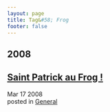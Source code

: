 ```yaml
---
layout: page
title: Tag&#58; Frog
footer: false
---
```


<div id="blog-archives" class="category">
<h2>2008</h2>

<article>
<h1><a href="/2008/03/17/saint-patrick-au-frog/index.html">Saint Patrick au Frog !</a></h1>
<time datetime="2008-03-17T00:00:00-06:00" pubdate><span class='month'>Mar</span> <span class='day'>17</span> <span class='year'>2008</span></time>
<footer>
<span class="categories">posted in 
<a href='/categories/general/'>General</a></span>
</footer>
</article>
</div>
